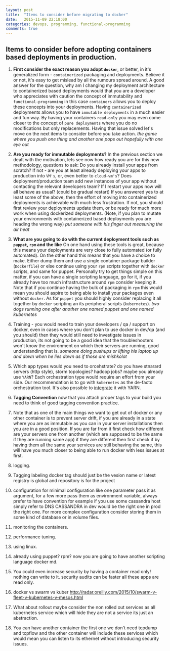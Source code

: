 ```yaml
---
layout: post
title:  "Items to consider before migrating to docker"
date:   2015-11-09 22:18:00
categories: devops, programming, functional-programming
comments: true
---
```

## Items to consider before adopting containers based deployments in production.

1. **First consider the exact reason you adopt `docker`**, or better, in it's generalized form - `containerized` packaging and deployments.  Believe it or not, it's easy to get mislead by all the rumours spread around.  A good answer for the question, why am I changing my deployment architecture to containerized based deployments would that you are a developer who appreciates with caution the concept of immutability and `functional-programming` in this case `containers` allows you to deploy these concepts into your deployments.  Having `containerized` deployments allows you to have `immutable deployments` in a much easier and fun way.  By having your containers `read-only` you may even come closer to the concept of `pure deployments` where you do no modifications but only replacements.  Having that issue solved let's move on the next items to consider before you take action.  *the game where you push one thing and another one pops out hopefully with one eye out*

2. **Are you ready for immutable deployments?** In the previous section we dealt with the motivation, lets see now how ready you are for this new methodology, questions to ask: Do you already install your apps from scratch? If not - are you at least already deploying your apps to production into `VM's`, or, even better to `cloud-vm's`?  Does deployment/production team add new instances of your app without contacting the relevant developers team? If I restart your apps now will all behave as usual? (could be gradual restart) If you answered yes to at least some of the above, then the effort of moving into containerized deployments is achievable with much less frustration.  If not, you should first review your deployments update them, or be ready for much more work when using dockerized deployments.  (Note, if you plan to mutate your environments with containerized based deployments you are heading the wrong way) *put someone with his finger out measuring the air heat*

3. **What are you going to do with the current deployment tools such as `puppet`, `rpm` and the like** On one hand using these tools is great, because this means your deployments are very close to fully automated (or fully automated).  On the other hand this means that you have a choice to make.  Either dump them and use a single container package builder (`Dockerfile`) or else continue using your `rpm` scripts together with `docker` scripts, and same for puppet.  Personally try to get things simple on this matter, if you can have a single scripting language, go for it, if you already have too much infrastructure around `rpm` consider keeping it.  Note that if you continue having the bulk of packaging in `rpm` this would mean you should aspire to being able to install your packages even without `docker`.  As for `puppet` you should highly consider replacing it all together by `docker` scripting an its peripheral scripts (`kubernetes`).  *two dogs running one after another one named puppet and one named kubernetes*

3. Training - you would need to train your developers / qa / support on docker, even in cases where you don't plan to use docker in dev/qa (and you should) then they would still need to investigate issues in production, its not going to be a good idea that the troubleshooters won't know the environment on which their servers are running, good understanding that is.  *someone doing pushups or lifting his laptop up and down when he lies down as if those are mishkolot*

4. Which app types would you need to orcehstrate? do you have stnarard servers (http style), storm topologies? hadoop jobs? maybe you already use `YARN`? Each orchestration type would require an effort from your side.  Our recommendation is to go with `kubernetes` as the de-facto orchestration tool.  It's also possible to [integrate](http://hortonworks.com/blog/docker-kubernetes-apache-hadoop-yarn/) it with YARN.



3. **Tagging Convention** now that you attach proper tags to your build you need to think of good tagging convention practice.
4. Note that as one of the main things we want to get out of docker or any other container is to prevent server drift, if you are already in a state where you are as immutable as you can in your server installations then you are in a good position.  If you are far from it first check how different are your servers one from another (which are supposed to be the same if they are running same app) if they are different then first check if by having them all the same your services are still behaving the same, this will have you much closer to being able to run docker with less issues at first.
2. logging.
3. Tagging labeling docker tag should just be the vesion name or latest registry is global and repository is for the project
3. configuration for minimal configuration like one parameter pass it as argument, for a few more pass them as environment variable, always prefer to have convention for example if you use some cassandra host simply refer to DNS CASSANDRA in dev would be the right one in prod the right one.  For more complex configuration consider storing them in some kind of database or in volume files.
4. monitoring the containers.
5. performance tuning.
6. using linux.
7. already using puppet? rpm? now you are going to have another scripting language docker md.
8. You could even increase security by having a container read only! nothing can write to it.  security audits can be faster all these apps are read only.
9. docker vs swarm vs kuber http://radar.oreilly.com/2015/10/swarm-v-fleet-v-kubernetes-v-mesos.html
10. What about rollout maybe consider the non rolled out services as all kubernetes service which will hide they are not a service its just an abstraction.
11. You can have another container the first one we don't need tcpdump and tcpflow and the other container will include these services which would mean you can listen to its ethernet without introducing security issues.
